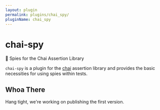 ```yaml
---
layout: plugin
permalink: plugins/chai_spy/
pluginName: chai_spy
---
```


# chai-spy

:mag_right: Spies for the Chai Assertion Library

`chai-spy` is a plugin for the [chai](http://github.com/chaijs/chai) assertion
library and provides the basic necessities for using spies within tests.

## Whoa There

Hang tight, we're working on publishing the first version.
